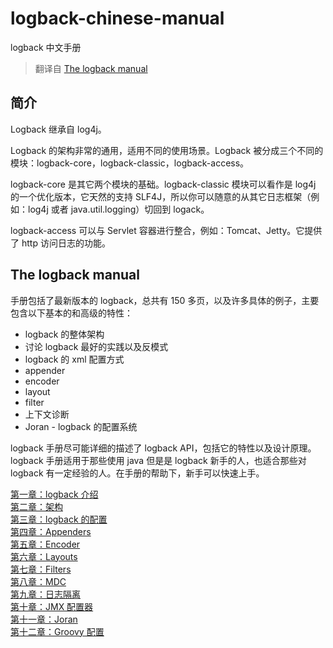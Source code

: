 # logback-chinese-manual
logback 中文手册
> 翻译自 [The logback manual](https://logback.qos.ch/manual/index.html)
## 简介

Logback 继承自 log4j。

Logback 的架构非常的通用，适用不同的使用场景。Logback 被分成三个不同的模块：logback-core，logback-classic，logback-access。

logback-core 是其它两个模块的基础。logback-classic 模块可以看作是 log4j 的一个优化版本，它天然的支持 SLF4J，所以你可以随意的从其它日志框架（例如：log4j 或者 java.util.logging）切回到 logack。

logback-access 可以与 Servlet 容器进行整合，例如：Tomcat、Jetty。它提供了 http 访问日志的功能。

## The logback manual

手册包括了最新版本的 logback，总共有 150 多页，以及许多具体的例子，主要包含以下基本的和高级的特性：

- logback 的整体架构
- 讨论 logback 最好的实践以及反模式
- logback 的 xml 配置方式
- appender
- encoder
- layout
- filter
- 上下文诊断
- Joran - logback 的配置系统

logback 手册尽可能详细的描述了 logback API，包括它的特性以及设计原理。logback 手册适用于那些使用 java 但是是 logback 新手的人，也适合那些对 logback 有一定经验的人。在手册的帮助下，新手可以快速上手。

[第一章：logback 介绍](https://github.com/Volong/logback-chinese-manual/blob/master/01%E7%AC%AC%E4%B8%80%E7%AB%A0%EF%BC%9Alogback%20%E4%BB%8B%E7%BB%8D.md)  
[第二章：架构](https://github.com/Volong/logback-chinese-manual/blob/master/02%E7%AC%AC%E4%BA%8C%E7%AB%A0%EF%BC%9A%E6%9E%B6%E6%9E%84.md)  
[第三章：logback 的配置](https://github.com/Volong/logback-chinese-manual/blob/master/03%E7%AC%AC%E4%B8%89%E7%AB%A0%EF%BC%9Alogback%20%E7%9A%84%E9%85%8D%E7%BD%AE.md)  
[第四章：Appenders](https://github.com/Volong/logback-chinese-manual/blob/master/04%E7%AC%AC%E5%9B%9B%E7%AB%A0%EF%BC%9AAppenders.md)  
[第五章：Encoder](https://github.com/Volong/logback-chinese-manual/blob/master/05%E7%AC%AC%E4%BA%94%E7%AB%A0%EF%BC%9AEncoder.md)   
[第六章：Layouts](https://github.com/Volong/logback-chinese-manual/blob/master/06%E7%AC%AC%E5%85%AD%E7%AB%A0%EF%BC%9ALayouts.md)  
[第七章：Filters](https://github.com/Volong/logback-chinese-manual/blob/master/07%E7%AC%AC%E4%B8%83%E7%AB%A0%EF%BC%9AFilters.md)  
[第八章：MDC](https://github.com/Volong/logback-chinese-manual/blob/master/08%E7%AC%AC%E5%85%AB%E7%AB%A0%EF%BC%9AMDC.md)  
[第九章：日志隔离](https://github.com/Volong/logback-chinese-manual/blob/master/09%E7%AC%AC%E4%B9%9D%E7%AB%A0%EF%BC%9A%E6%97%A5%E5%BF%97%E9%9A%94%E7%A6%BB.md)  
[第十章：JMX 配置器](https://github.com/Volong/logback-chinese-manual/blob/master/10%E7%AC%AC%E5%8D%81%E7%AB%A0%EF%BC%9AJMX%20%E9%85%8D%E7%BD%AE%E5%99%A8.md)  
[第十一章：Joran](https://github.com/Volong/logback-chinese-manual/blob/master/11%E7%AC%AC%E5%8D%81%E4%B8%80%E7%AB%A0%EF%BC%9AJoran.md)  
[第十二章：Groovy 配置](https://github.com/Volong/logback-chinese-manual/blob/master/12%E7%AC%AC%E5%8D%81%E4%BA%8C%E7%AB%A0%EF%BC%9AGroovy%20%E9%85%8D%E7%BD%AE.md)
